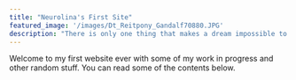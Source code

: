 ```yaml
---
title: "Neurolina's First Site"
featured_image: '/images/Dt_Reitpony_Gandalf70880.JPG'
description: "There is only one thing that makes a dream impossible to achieve: the fear of failure. ― Paulo Coelho"
---
```

Welcome to my first website ever with some of my work in progress and other random stuff. You can read some of the contents below. 
